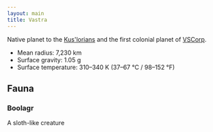 ```yaml
---
layout: main
title: Vastra
---
```


Native planet to the [Kus'lorians](kuslorian-republic) and the first colonial planet of [VSCorp](vscorp).

* Mean radius: 7,230 km
* Surface gravity: 1.05 g
* Surface temperature: 310–340 K (37–67 °C / 98–152 °F)

## Fauna

### Boolagr
A sloth-like creature
